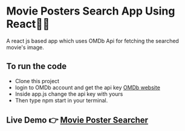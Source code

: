 # Movie Posters Search App Using React🚀🔥 #
A react js based app which uses OMDb Api for fetching the searched movie's image. 

## To run the code ##
- Clone this project
- login to OMDb account and get the api key [OMDb website](http://www.omdbapi.com/)
- Inside app.js change the api key with yours
- Then type npm start in your terminal.

## Live Demo 👉 [Movie Poster Searcher](https://postersearch.netlify.app/)


